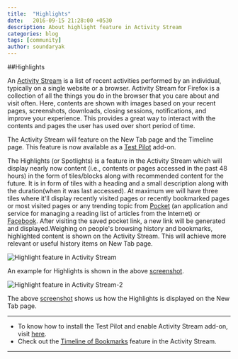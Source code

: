 ```yaml
---
title:  "Highlights"
date:   2016-09-15 21:28:00 +0530
description: About highlight feature in Activity Stream
categories: blog
tags: [community]
author: soundaryak
---
```


##Highlights



An [Activity Stream](https://testpilot.firefox.com/experiments/activity-stream) is a list of recent activities performed by an individual, typically on a single website or a browser. Activity Stream for Firefox is a collection of all the things you do in the browser that you care about and visit often. Here, contents are shown with images based on your  recent pages, screenshots, downloads, closing sessions, notifications, and improve your experience. This provides a great way to interact with the contents and pages the user has used over short period of time.

The Activity Stream will feature on the New Tab page and the Timeline page. This feature is now available as a [Test Pilot](https://testpilot.firefox.com/) add-on.

The Highlights (or Spotlights) is a feature in the Activity Stream which will display nearly now content (i.e., contents or pages accessed in the past 48 hours) in the form of tiles/blocks along with recommended content for the future. It is in form of tiles with a heading and a small description along with the duration(when it was last accessed). At maximum we will have three tiles where it'll display recently visited pages or recently bookmarked pages or most visited pages or any trending topic from [Pocket](https://getpocket.com/) (an application and service for managing a reading list of articles from the Internet) or [Facebook](https://www.facebook.com). After visiting the saved pocket link, a new link will be generated and displayed.Weighing on people's browsing history and bookmarks, highlighted content is shown on the Activity Stream. This will achieve more relevant or useful history items on New Tab page.

![Highlight feature in Activity Stream](http://oi68.tinypic.com/5mmf5f.jpg)

An example for Highlights is shown in the above [screenshot](http://oi68.tinypic.com/5mmf5f.jpg).




![Highlight feature in Activity Stream-2](http://oi66.tinypic.com/s650l2.jpg)

The above [screenshot](http://oi66.tinypic.com/s650l2.jpg) shows us how the Highlights is displayed on the New Tab page.

---

 - To know how to install the Test Pilot and enable Activity Stream add-on, visit [here](http://mozillatn.github.io/blog/Installing-Activity-Stream/).
 - Check out the [Timeline of Bookmarks](http://mozillatn.github.io/blog/Timeline-of-Bookmarks/) feature in the Activity Stream.
 
---




